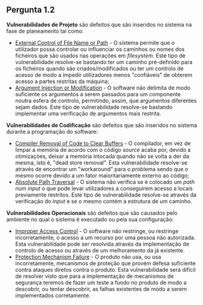 ## Pergunta 1.2

__Vulnerabilidades de Projeto__ são defeitos que são inseridos no sistema na fase de planeamento tal como:

- [External Control of File Name or Path](<https://cwe.mitre.org/data/definitions/73.html>) - O sistema permite que o utilizador possa controlar ou influenciar os caminhos ou nomes dos ficheiros que são usados nas operações em *filesystem*. Este tipo de vulnerabilidade resolve-se bastando ter um caminho pré-definido para os ficheiros quando são criados/modificados ou ter um controlo de acesso de modo a impedir utilizadores menos "confiáveis" de obterem acesso a partes restritas da máquina;
- [Argument Injection or Modification](<https://cwe.mitre.org/data/definitions/88.html>) - O software não delimita de modo suficiente os argumentos a serem passados para um componente noutra esfera de controlo, permitindo, assim, que argumentos diferentes sejam dados. Este tipo de vulnerabilidade resolve-se bastando implementar uma verificação de argumentos mais restrita.

**Vulnerabilidades de Codificação** são defeitos que são inseridos no sistema durante a programação do software:

- [Compiler Removal of Code to Clear Buffers](<https://cwe.mitre.org/data/definitions/14.html>) - O compilador, em vez de limpar a memória de acordo com o código *source* acaba por, devido a otimizações, deixar a memória intocada quando não se volta a der da mesma, isto é, "dead store removal". Esta vulnerabilidade resolve-se através de encontrar um "workaround" para o problema sendo que o mesmo ocorre devido a um fator maioritariamente externo ao código;
- [Absolute Path Traversal](<https://cwe.mitre.org/data/definitions/36.html>) - O sistema não verifica se é colocado um *path* num *input* o que pode levar utilizadores a conseguirem acesso a locais previamente restritos. Este tipo de vulnerabilidade resolve-se através da verificação do *input* e se o mesmo contém a estrutura de um caminho.

**Vulnerabilidades Operacionais** são defeitos que são causados pelo ambiente no qual o sistema é executado ou pela sua configuração:

- [Improper Access Control](<https://cwe.mitre.org/data/definitions/284.html>) - O software não restringe, ou restringe incorretamente, o acesso a um recurso por uma pessoa não autorizada. Esta vulnerabilidade pode ser resolvida através da implementação de controlo de acesso ou através de um melhoramento da já existente.
- [Protection Mechanism Failure](<https://cwe.mitre.org/data/definitions/693.html>) - O produto não usa, ou usa incorretamente, mecanismos de proteção que provém defesa suficiente contra ataques diretos contra o produto. Esta vulnerabilidade será difícil de resolver visto que para a implementação de mecanismos de segurança teremos de fazer um teste a fundo no produto de modo a descobrir, ou tentar descobrir, as falhas existentes de modo a serem implementados corretamente.